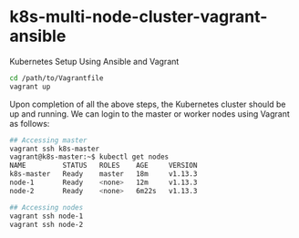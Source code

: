 # k8s-multi-node-cluster-vagrant-ansible
Kubernetes Setup Using Ansible and Vagrant
```bash
cd /path/to/Vagrantfile
vagrant up
```
Upon completion of all the above steps, the Kubernetes cluster should be up and running. We can login to the master or worker nodes using Vagrant as follows:

```bash
## Accessing master
vagrant ssh k8s-master
vagrant@k8s-master:~$ kubectl get nodes
NAME         STATUS   ROLES    AGE     VERSION
k8s-master   Ready    master   18m     v1.13.3
node-1       Ready    <none>   12m     v1.13.3
node-2       Ready    <none>   6m22s   v1.13.3
```
```bash
## Accessing nodes
vagrant ssh node-1
vagrant ssh node-2
```
